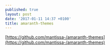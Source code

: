 ```yaml
---
published: true
layout: post
date: '2017-01-11 14:37 +0100'
title: amaranth-themes
---
```

[https://github.com/mantissa-/amaranth-themes](https://github.com/mantissa-/amaranth-themes)
